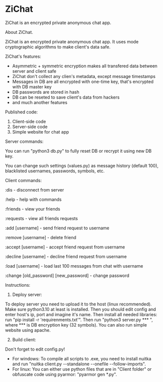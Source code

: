 # ZiChat
ZiChat is an encrypted private anonymous chat app.

About ZiChat.

ZiChat is an encrypted private anonymous chat app. It uses mode cryptographic algorithms to make client's data safe.

ZiChat's features:
- Asymmetric + symmetric encryption makes all transfered data between server and client safe
- ZiChat don't collect any clien's metadata, except message timestamps
- Messages in DB are all encrypted with one-time key, that's encrypted with DB master key
- DB passwords are stored in hash
- DB can be reseted to save client's data from hackers
- and much another features

Published code:

1) Client-side code
2) Server-side code
3) Simple website for chat app

Server commands:

You can run "python3 db.py" to fully reset DB or recrypt it using new DB key.

You can change such settings (values.py) as message history (default 100), blacklisted usernames, passwords, symbols, etc.

Client commands:

:dis                                    - disconnect from server

:help                                   - help with commands
 
:friends                                - view your friends

:requests                               - view all friends requests

:add      [username]                    - send friend request to username

:remove   [username]                    - delete friend

:accept   [username]                    - accept friend request from username

:decline  [username]                    - decline friend request from username

:load     [username]                    - load last 100 messages from chat with username

:change   [old_password] [new_password] - change password


Instructions:
1) Deploy server:

  To deploy server you need to upload it to the host (linux recommended). Make sure python3.10 at least is installed. Then you should edit config and enter host's ip, port and imagine it's name. Then install all needed libraries: run "pip install -r   'requirenments.txt'". Then run "python3 server.py *** ", where *** is DB encryption key (32 symbols). You can also run simple website using apache.

2) Build client:
    
  Don't forget to edit config.py!
   - For windows:
     To compile all scripts to .exe, you need to install nuitka and run "nuitka client.py --standalone --onefile --follow-imports".
   - For linux:
       You can either use python files that are in "Client folder" or obfuscate code using pyarmor: "pyarmor gen *.py".
